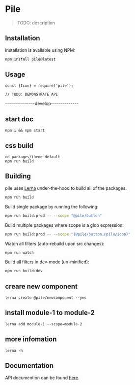 # Pile

> TODO: description


## Installation

Installation is available using NPM:

```bash
npm install pile@latest
```

## Usage

```
const {Icon} = require('pile');

// TODO: DEMONSTRATE API
```

---------------develop--------------

## start doc

```
npm i && npm start
```

## css build

```
cd packages/theme-default
npm run build
```

## Building

pile uses [Lerna](https://github.com/lerna/lerna) under-the-hood to build all of the packages.

```bash
npm run build
```

Build single package by running the following:

```bash
npm run build:prod -- --scope "@pile/button"
```

Build multiple packages where scope is a glob expression:

```bash
npm run build:prod -- --scope "{@pile/button,@pile/icon}"
```

Watch all filters (auto-rebuild upon src changes):

```bash
npm run watch
```

Build all filters in dev-mode (un-minified):

```bash
npm run build:dev
```

## creare new component

```
lerna create @pile/newcomponent --yes
```

## install module-1 to module-2

```
lerna add module-1 --scope=module-2
```

## more infomation

```
lerna -h
```

## Documentation

API documention can be found [here](https://didi.github.io/pile.js/docs/).

